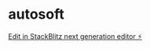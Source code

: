 # autosoft

[Edit in StackBlitz next generation editor ⚡️](https://stackblitz.com/~/github.com/PurushottamKParakh/autosoft)
